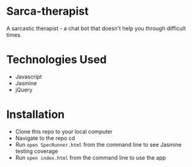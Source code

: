 # Sarca-therapist

A sarcastic therapist - a chat bot that doesn't help you through difficult times.

# Technologies Used
- Javascript
- Jasmine
- jQuery

# Installation

- Clone this repo to your local computer
- Navigate to the repo cd <repo name>
- Run `open SpecRunner.html` from the command line to see Jasmine testing coverage
- Run `open index.html` from the command line to use the app
